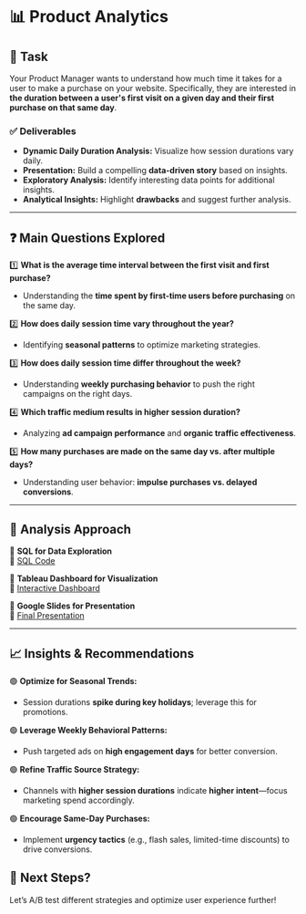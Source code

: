 # 📊 Product Analytics

## 📌 Task  
Your Product Manager wants to understand how much time it takes for a user to make a purchase on your website. Specifically, they are interested in **the duration between a user's first visit on a given day and their first purchase on that same day**.  

### ✅ Deliverables  
- **Dynamic Daily Duration Analysis:** Visualize how session durations vary daily.  
- **Presentation:** Build a compelling **data-driven story** based on insights.  
- **Exploratory Analysis:** Identify interesting data points for additional insights.  
- **Analytical Insights:** Highlight **drawbacks** and suggest further analysis.  

---

## ❓ Main Questions Explored  

1️⃣ **What is the average time interval between the first visit and first purchase?**  
   - Understanding the **time spent by first-time users before purchasing** on the same day.  

2️⃣ **How does daily session time vary throughout the year?**  
   - Identifying **seasonal patterns** to optimize marketing strategies.  

3️⃣ **How does daily session time differ throughout the week?**  
   - Understanding **weekly purchasing behavior** to push the right campaigns on the right days.  

4️⃣ **Which traffic medium results in higher session duration?**  
   - Analyzing **ad campaign performance** and **organic traffic effectiveness**.  

5️⃣ **How many purchases are made on the same day vs. after multiple days?**  
   - Understanding user behavior: **impulse purchases vs. delayed conversions**.  

---

## 🔎 Analysis Approach  

📌 **SQL for Data Exploration**  
🔗 [SQL Code](https://github.com/TuringCollegeSubmissions/smanan-PA.1.3/blob/main/SQL%20code)  

📌 **Tableau Dashboard for Visualization**  
🔗 [Interactive Dashboard](https://public.tableau.com/app/profile/suja.manandhar/viz/ProductAnalyticsWIP/Dashboard1?publish=yes)  

📌 **Google Slides for Presentation**  
🔗 [Final Presentation](https://github.com/TuringCollegeSubmissions/smanan-PA.1.3/blob/main/User%20Sessions%20Overview.pdf)  

---

## 📈 Insights & Recommendations  

🟢 **Optimize for Seasonal Trends:**  
   - Session durations **spike during key holidays**; leverage this for promotions.  

🟢 **Leverage Weekly Behavioral Patterns:**  
   - Push targeted ads on **high engagement days** for better conversion.  

🟢 **Refine Traffic Source Strategy:**  
   - Channels with **higher session durations** indicate **higher intent**—focus marketing spend accordingly.  

🟢 **Encourage Same-Day Purchases:**  
   - Implement **urgency tactics** (e.g., flash sales, limited-time discounts) to drive conversions.  

## 🚀 Next Steps? 
Let’s A/B test different strategies and optimize user experience further!  
